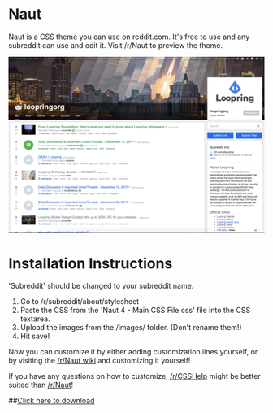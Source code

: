 Naut
===============

Naut is a CSS theme you can use on reddit.com. It's free to use and any subreddit can use and edit it. Visit /r/Naut to preview the theme.

![Naut 4.0](images/noresults.png)


Installation Instructions
===============

'Subreddit' should be changed to your subreddit name.

  1. Go to /r/subreddit/about/stylesheet
  2. Paste the CSS from the 'Naut 4 - Main CSS File.css' file into the CSS textarea.
  3. Upload the images from the /images/ folder. (Don't rename them!)
  4. Hit save!

Now you can customize it by either adding customization lines yourself, or by visiting the [/r/Naut wiki](https://www.reddit.com/r/naut/wiki/index) and customizing it yourself!

If you have any questions on how to customize, [/r/CSSHelp](https://www.reddit.com/r/csshelp) might be better suited than [/r/Naut](https://www.reddit.com/r/Naut)!


##[Click here to download](https://github.com/Axel--/Naut-for-reddit/archive/master.zip)
